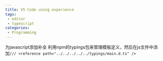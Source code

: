 ```yaml
---
title: VS Code using experience
tags:
 - editor
 - typescript
categories:
 - Programming
---
```


<!-- More -->
为javascript添加补全
利用npm的typings包来管理模板定义，然后在js文件中添加`/// <reference path="../../../../../typings/main.d.ts" />`